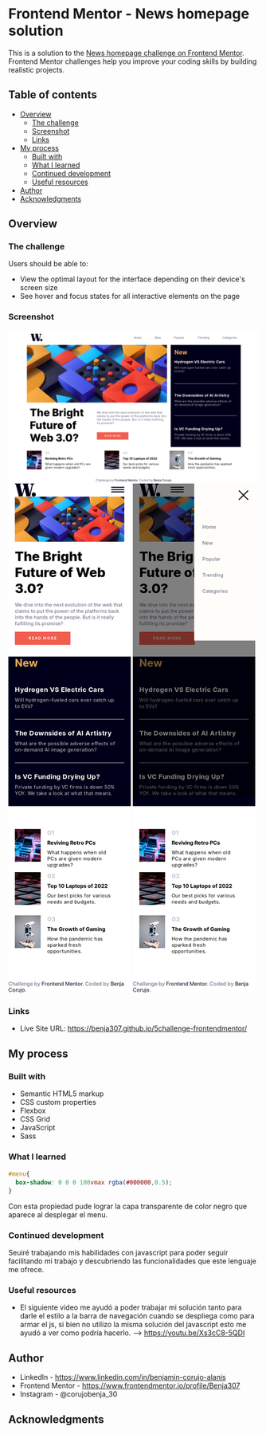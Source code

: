 # Frontend Mentor - News homepage solution

This is a solution to the [News homepage challenge on Frontend Mentor](https://www.frontendmentor.io/challenges/news-homepage-H6SWTa1MFl). Frontend Mentor challenges help you improve your coding skills by building realistic projects. 

## Table of contents

- [Overview](#overview)
  - [The challenge](#the-challenge)
  - [Screenshot](#screenshot)
  - [Links](#links)
- [My process](#my-process)
  - [Built with](#built-with)
  - [What I learned](#what-i-learned)
  - [Continued development](#continued-development)
  - [Useful resources](#useful-resources)
- [Author](#author)
- [Acknowledgments](#acknowledgments)

## Overview

### The challenge

Users should be able to:

- View the optimal layout for the interface depending on their device's screen size
- See hover and focus states for all interactive elements on the page

### Screenshot

![](./images/Screenshot_2023-09-29%20Frontend%20Mentor%20News%20homepage.png)
![](./images/Screenshot-mobile(1).png)
![](./images/Screenshot-mobile(2).png)

### Links

- Live Site URL: https://benja307.github.io/5challenge-frontendmentor/
## My process

### Built with

- Semantic HTML5 markup
- CSS custom properties
- Flexbox
- CSS Grid
- JavaScript
- Sass

### What I learned

```css
#menu{
  box-shadow: 0 0 0 100vmax rgba(#000000,0.5);
}
```

Con esta propiedad pude lograr la capa transparente de color negro que aparece al desplegar el menu.

### Continued development

Seuiré trabajando mis habilidades con javascript para poder seguir facilitando mi trabajo y descubriendo las funcionalidades que este lenguaje me ofrece.

### Useful resources

- El siguiente video me ayudó a poder trabajar mi solución tanto para darle el estilo a la barra de navegación cuando se despliega como para armar el js, si bien no utilizo la misma solución del javascript esto me ayudó a ver como podría hacerlo. --> https://youtu.be/Xs3cC8-5QDI 

## Author
- LinkedIn - https://www.linkedin.com/in/benjamin-corujo-alanis
- Frontend Mentor - https://www.frontendmentor.io/profile/Benja307
- Instagram - @corujobenja_30

## Acknowledgments

